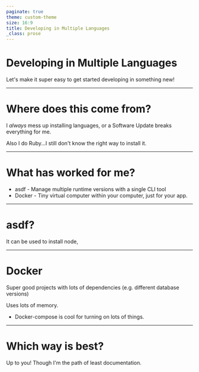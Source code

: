 ```yaml
---
paginate: true
theme: custom-theme
size: 16:9
title: Developing in Multiple Languages
_class: prose
---
```

<!-- _class: lead -->

# Developing in Multiple Languages

Let's make it super easy to get started developing in something new!

---
<!-- _class: lead -->

# Where does this come from?

I _always_ mess up installing languages, or a Software Update breaks everything for me.

Also I do Ruby...I still don't know the right way to install it.

---

# What has worked for me?

- asdf - Manage multiple runtime versions with a single CLI tool
- Docker - Tiny virtual computer within your computer, just for your app.

---

# asdf?

It can be used to install node, 

---

# Docker

Super good projects with lots of dependencies (e.g. different database versions)

Uses lots of memory.

- Docker-compose is cool for turning on lots of things.

---

# Which way is best?

Up to you! Though I'm the path of least documentation.

